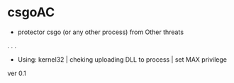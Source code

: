 # csgoAC
* protector csgo (or any other process) from Other threats

.
.
.

* Using: kernel32 | cheking uploading DLL to process | set MAX privilege


ver 0.1
